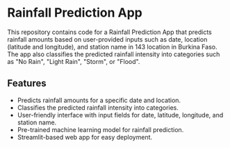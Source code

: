 # Rainfall Prediction App

This repository contains code for a Rainfall Prediction App that predicts rainfall amounts based on user-provided inputs such as date, location (latitude and longitude), and station name in 143 location in Burkina Faso. The app also classifies the predicted rainfall intensity into categories such as "No Rain", "Light Rain", "Storm", or "Flood".

## Features

- Predicts rainfall amounts for a specific date and location.
- Classifies the predicted rainfall intensity into categories.
- User-friendly interface with input fields for date, latitude, longitude, and station name.
- Pre-trained machine learning model for rainfall prediction.
- Streamlit-based web app for easy deployment.
